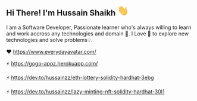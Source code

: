 ## Hi There! I'm Hussain Shaikh <img src="/wave.gif" width="30">
I am a Software Developer, Passionate learner who's always willing to learn and work accross any technologies and domain 🔮. I Love 🖤 to explore new technologies and solve problems💡.

❤️  https://www.everydayavatar.com/

⚡ https://gogo-appz.herokuapp.com/

⚡ https://dev.to/hussainzz/eth-lottery-solidity-hardhat-3ebg

⚡ https://dev.to/hussainzz/lazy-minting-nft-solidity-hardhat-30l1
